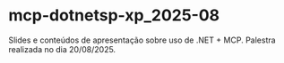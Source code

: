 # mcp-dotnetsp-xp_2025-08
Slides e conteúdos de apresentação sobre uso de .NET + MCP. Palestra realizada no dia 20/08/2025.
